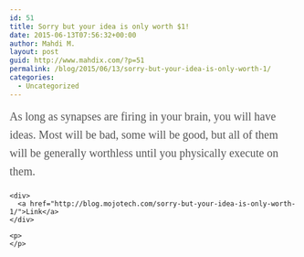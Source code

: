 ```yaml
---
id: 51
title: Sorry but your idea is only worth $1!
date: 2015-06-13T07:56:32+00:00
author: Mahdi M.
layout: post
guid: http://www.mahdix.com/?p=51
permalink: /blog/2015/06/13/sorry-but-your-idea-is-only-worth-1/
categories:
  - Uncategorized
---
```

<div dir="ltr">
  <div class="gmail_default" style="font-family:tahoma,sans-serif">
    <p class="" style="margin:0px 0px 20px;padding:0px;border:0px;font-family:MetaSerifOT-Book;font-size:20px;font-stretch:inherit;line-height:32px;vertical-align:baseline;color:rgb(85,85,85)">
      As long as synapses are firing in your brain, you will have ideas. Most will be bad, some will be good, but all of them will be generally worthless until you physically execute on them.
    </p>
    
    <div>
      <a href="http://blog.mojotech.com/sorry-but-your-idea-is-only-worth-1/">Link</a>
    </div>
  </div>
  
  <p>
    </div> 
    
    <p>
    </p>